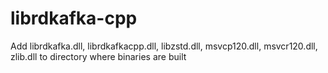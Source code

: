 # librdkafka-cpp
Add librdkafka.dll, librdkafkacpp.dll, libzstd.dll, msvcp120.dll, msvcr120.dll, zlib.dll to directory where binaries are built
